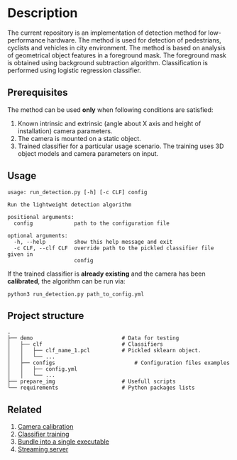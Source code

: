 # Description
The current repository is an implementation of detection method for low-performance hardware.
The method is used for detection of pedestrians, cyclists and vehicles in city environment.
The method is based on analysis of geometrical object features in a foreground mask. The foreground mask is obtained using background subtraction algorithm.
Classification is performed using logistic regression classifier.

## Prerequisites
The method can be used **only** when following conditions are satisfied:
1) Known intrinsic and extrinsic (angle about X axis and height of installation) camera parameters.
2) The camera is mounted on a static object.
3) Trained classifier for a particular usage scenario. The training uses 3D object models and camera parameters on input.

## Usage
```
usage: run_detection.py [-h] [-c CLF] config

Run the lightweight detection algorithm

positional arguments:
  config             path to the configuration file

optional arguments:
  -h, --help         show this help message and exit
  -c CLF, --clf CLF  override path to the pickled classifier file given in
                     config
```

If the trained classifier is **already existing** and the camera has been **calibrated**, the algorithm can be run via:
```
python3 run_detection.py path_to_config.yml
```  

## Project structure

    .
    ├── demo                            # Data for testing
    │   ├── clf                         # Classifiers
    │   │   ├── clf_name_1.pcl          # Pickled sklearn object.
    │   │   └── ...
    │   ├── configs                         # Configuration files examples 
    │   │   ├── config.yml                  
    │   │   └── ...
    ├── prepare_img                     # Usefull scripts
    └── requirements                    # Python packages lists

## Related
1. [Camera calibration](doc/calibration.md)
2. [Classifier training](https://github.com/necator9/model_training)
3. [Bundle into a single executable](doc/pyinstaller.md)
4. [Streaming server](doc/streaming_server.md)
